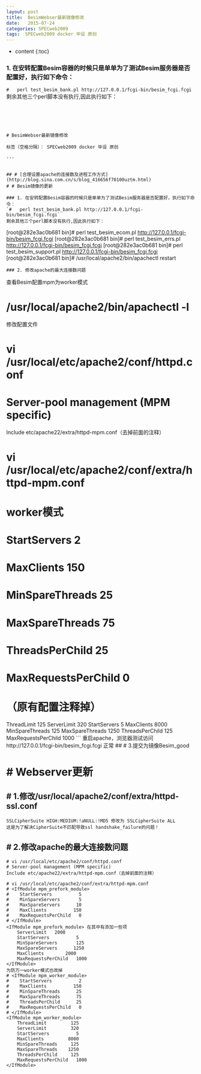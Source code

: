 ```yaml
---
layout: post
title:  BesimWebser最新镜像修改
date:   2015-07-24
categories: SPECweb2009
tags:  SPECweb2009 docker 毕设 原创
---
```


* content
{:toc}

### 1. 在安转配置Besim容器的时候只是单单为了测试Besim服务器是否配置好，执行如下命令：
`#   perl test_besim_bank.pl http://127.0.0.1/fcgi-bin/besim_fcgi.fcgi`
剩余其他三个perl脚本没有执行,因此执行如下：
```





# BesimWebser最新镜像修改

标签（空格分隔）： SPECweb2009 docker 毕设 原创

---


## # [合理设置apache的连接数及进程工作方式](http://blog.sina.com.cn/s/blog_416656f70100uztm.html)
# # Besim镜像的更新

### 1. 在安转配置Besim容器的时候只是单单为了测试Besim服务器是否配置好，执行如下命令：
`#   perl test_besim_bank.pl http://127.0.0.1/fcgi-bin/besim_fcgi.fcgi`
剩余其他三个perl脚本没有执行,因此执行如下：
```
[root@282e3ac0b681 bin]# perl test_besim_ecom.pl http://127.0.0.1/fcgi-bin/besim_fcgi.fcgi
[root@282e3ac0b681 bin]# perl test_besim_errs.pl http://127.0.0.1/fcgi-bin/besim_fcgi.fcgi
[root@282e3ac0b681 bin]# perl test_besim_support.pl http://127.0.0.1/fcgi-bin/besim_fcgi.fcgi
[root@282e3ac0b681 bin]# /usr/local/apache2/bin/apachectl  restart
```
### 2. 修改apache的最大连接数问题
```
查看Besim配置mpm为worker模式
# /usr/local/apache2/bin/apachectl -l
修改配置文件
# vi /usr/local/etc/apache2/conf/httpd.conf
# Server-pool management (MPM specific)
Include etc/apache22/extra/httpd-mpm.conf（去掉前面的注释）

# vi /usr/local/etc/apache2/conf/extra/httpd-mpm.conf

# <IfModule mpm_worker_module>  worker模式
#    StartServers          2
#    MaxClients          150
#    MinSpareThreads      25
#    MaxSpareThreads      75
#    ThreadsPerChild      25
#    MaxRequestsPerChild   0
# </IfModule>  （原有配置注释掉）
<IfModule mpm_worker_module>
    ThreadLimit         125
    ServerLimit         320
    StartServers          5
    MaxClients         8000
    MinSpareThreads     125
    MaxSpareThreads    1250
    ThreadsPerChild     125
    MaxRequestsPerChild   1000
</IfModule>
```
重启apache，浏览器测试访问http://127.0.0.1/fcgi-bin/besim_fcgi.fcgi 正常
## # 3.提交为镜像Besim_good


# # Webserver更新

## # 1.修改/usr/local/apache2/conf/extra/httpd-ssl.conf
    SSLCipherSuite HIGH:MEDIUM:!aNULL:!MD5 修改为 SSLCipherSuite ALL
    这是为了解决CipherSuite不匹配导致ssl handshake_failure的问题！
## # 2.修改apache的最大连接数问题
```
# vi /usr/local/etc/apache2/conf/httpd.conf
# Server-pool management (MPM specific)
Include etc/apache22/extra/httpd-mpm.conf（去掉前面的注释）

# vi /usr/local/etc/apache2/conf/extra/httpd-mpm.conf
# <IfModule mpm_prefork_module>
#    StartServers          5
#    MinSpareServers       5
#    MaxSpareServers      10
#    MaxClients          150
#    MaxRequestsPerChild   0
# </IfModule>
<IfModule mpm_prefork_module> 在其中有添加一些项
    ServerLimit   2000
    StartServers          5
    MinSpareServers       125
    MaxSpareServers      1250
    MaxClients        2000
    MaxRequestsPerChild   1000
</IfModule>
为防万一worker模式也改掉
# <IfModule mpm_worker_module>
#    StartServers          2
#    MaxClients          150
#    MinSpareThreads      25
#    MaxSpareThreads      75
#    ThreadsPerChild      25
#    MaxRequestsPerChild   0
# </IfModule>
<IfModule mpm_worker_module>
    ThreadLimit         125
    ServerLimit         320
    StartServers          5
    MaxClients         8000
    MinSpareThreads     125
    MaxSpareThreads    1250
    ThreadsPerChild     125
    MaxRequestsPerChild   1000
</IfModule>
```






